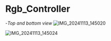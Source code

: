 # Rgb_Controller
 -*Top and bottom view*
![IMG_20241113_145020](https://github.com/user-attachments/assets/3482cd49-20dc-42a2-9e5d-9c0b8a469941)


![IMG_20241113_145024](https://github.com/user-attachments/assets/da9153c9-d545-4056-b7f5-9ae9a84d7d33)
